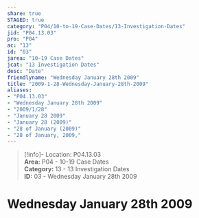 ```yaml
---  
share: true  
STAGED: true  
category: "P04/10-to-19-Case-Dates/13-Investigation-Dates"  
jid: "P04.13.03"  
pro: "P04"  
ac: "13"  
id: "03"  
jarea: "10-19 Case Dates"  
jcat: "13 Investigation Dates"  
desc: "Date"  
friendlyname: "Wednesday January 28th 2009"  
title: "2009-1-28-Wednesday-January-28th-2009"  
aliases:   
- "P04.13.03"  
- "Wednesday January 28th 2009"  
- "2009/1/28"  
- "January 28 2009"  
- "January 28 (2009)"  
- "28 of January (2009)"  
- "28 of January, 2009,"  
---  
```

>[!info]- Location: P04.13.03  
>**Area:** P04 - 10-19 Case Dates  
>**Category:** 13 - 13 Investigation Dates  
>**ID:** 03 - Wednesday January 28th 2009  
  
# Wednesday January 28th 2009  
